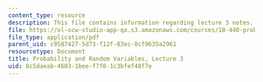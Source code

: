```yaml
---
content_type: resource
description: This file contains information regarding lecture 3 notes.
file: https://ol-ocw-studio-app-qa.s3.amazonaws.com/courses/18-440-probability-and-random-variables-spring-2014/8c5daeab46031beef7f01c3bfef48f7e_MIT18_440S14_Lecture3.pdf
file_type: application/pdf
parent_uid: c9587427-5d73-f12f-83ec-0cf9635a2961
resourcetype: Document
title: Probability and Random Variables, Lecture 3
uid: 8c5daeab-4603-1bee-f7f0-1c3bfef48f7e
---
```

